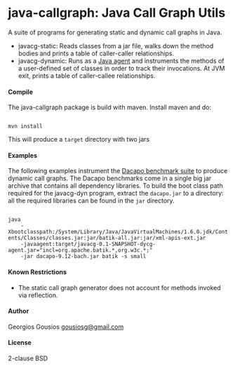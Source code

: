 java-callgraph: Java Call Graph Utils
=====================================

A suite of programs for generating static and dynamic call graphs in Java.

* javacg-static: Reads classes from a jar file, walks down the method bodies and
   prints a table of caller-caller relationships.
* javacg-dynamic: Runs as a [Java agent](http://download.oracle.com/javase/6/docs/api/index.html?java/lang/instrument/package-summary.html) and instruments
  the methods of a user-defined set of classes in order to track their invocations.
  At JVM exit, prints a table of caller-callee relationships.

#### Compile

The java-callgraph package is build with maven. Install maven and do: 

<code>
mvn install
</code>

This will produce a `target` directory with two jars

#### Examples

The following examples instrument the 
[Dacapo benchmark suite](http://dacapobench.org/) to produce dynamic call graphs. 
The Dacapo benchmarks come in a single big jar archive that contains all dependency
libraries. To build the boot class path required for the javacg-dyn program, 
extract the `dacapo.jar` to a directory: all the required libraries can be found
in the `jar` directory.

<code>
java 
    -Xbootclasspath:/System/Library/Java/JavaVirtualMachines/1.6.0.jdk/Contents/Classes/classes.jar:jar/batik-all.jar:jar/xml-apis-ext.jar 
    -javaagent:target/javacg-0.1-SNAPSHOT-dycg-agent.jar="incl=org.apache.batik.*,org.w3c.*;" 
    -jar dacapo-9.12-bach.jar batik -s small
</code>

#### Known Restrictions

* The static call graph generator does not account for methods invoked via
  reflection.
  
#### Author

Georgios Gousios <gousiosg@gmail.com>

#### License

2-clause BSD
